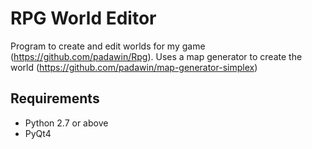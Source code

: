 # RPG World Editor

Program to create and edit worlds for my game (https://github.com/padawin/Rpg).
Uses a map generator to create the world (https://github.com/padawin/map-generator-simplex)

## Requirements

* Python 2.7 or above
* PyQt4
